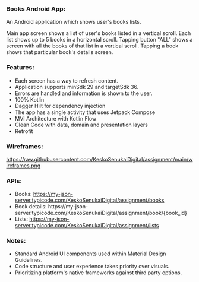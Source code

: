 ### Books Android App:

An Android application which shows user&#39;s books lists.

Main app screen shows a list of user&#39;s books listed in a vertical scroll. Each list shows
up to 5 books in a horizontal scroll. Tapping button &quot;ALL&quot; shows a screen with all
the books
of that list in a vertical scroll. Tapping a book shows that particular book&#39;s details
screen.

### Features:

- Each screen has a way to refresh content.
- Application supports minSdk 29 and targetSdk 36.
- Errors are handled and information is shown to the user.
- 100% Kotlin
- Dagger Hilt for dependency injection
- The app has a single activity that uses Jetpack
Compose
- MVI Architecture with Kotlin Flow
- Clean Code with data, domain and presentation layers
- Retrofit

### Wireframes:

https://raw.githubusercontent.com/KeskoSenukaiDigital/assignment/main/wireframes.png

### APIs:

- Books: https://my-json-server.typicode.com/KeskoSenukaiDigital/assignment/books
- Book details: https://my-json-
server.typicode.com/KeskoSenukaiDigital/assignment/book/{book_id}
- Lists: https://my-json-server.typicode.com/KeskoSenukaiDigital/assignment/lists

### Notes:

- Standard Android UI components used within Material Design Guidelines.
- Code structure and user experience takes priority over visuals.
- Prioritizing platform&#39;s native frameworks against third party options.
